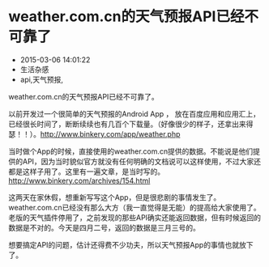 # weather.com.cn的天气预报API已经不可靠了
- 2015-03-06 14:01:22
- 生活杂感
- api,天气预报,

<!--markdown-->weather.com.cn的天气预报API已经不可靠了。


<!--more-->


以前开发过一个很简单的天气预报的Android App ， 放在百度应用和应用汇上，已经很长时间了，断断续续也有几百个下载量。（好像很少的样子，还拿出来得瑟！！）。http://www.binkery.com/app/weather.php

当时做个App的时候，直接使用的weather.com.cn提供的数据。不能说是他们提供的API，因为当时貌似官方就没有任何明确的文档说可以这样使用，不过大家还都是这样子用了。这里有一遍文章，是当时写的。http://www.binkery.com/archives/154.html

这两天在家休假，想重新写写这个App，但是很悲剧的事情发生了。weather.com.cn已经没有那么大方（我一直觉得是无能）的提高给大家使用了。老版的天气插件停用了，之前发现的那些API确实还能返回数据，但有时候返回的数据是不对的。今天是四月二号，返回的数据是三月三号的。

想要搞定API的问题，估计还得费不少功夫，所以天气预报App的事情也就放下了。